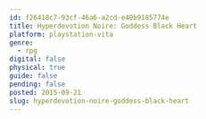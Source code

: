 ```yaml
---
id: f26418c7-93cf-46a6-a2cd-e40b9185774e
title: Hyperdevotion Noire: Goddess Black Heart
platform: playstation-vita
genre:
  - rpg
digital: false
physical: true
guide: false
pending: false
posted: 2015-09-21
slug: hyperdevotion-noire-goddess-black-heart
---
```

